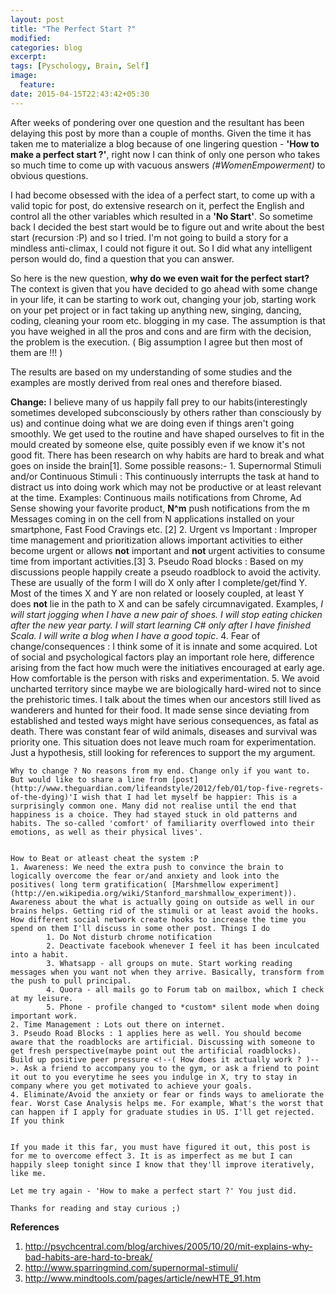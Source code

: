```yaml
---
layout: post
title: "The Perfect Start ?"
modified:
categories: blog
excerpt:
tags: [Pyschology, Brain, Self]
image:
  feature:
date: 2015-04-15T22:43:42+05:30
---
```

After weeks of pondering over one question and the resultant has been delaying this post by more than a couple of months. 
Given the time it has taken me to materialize a blog because of one lingering question - **'How to make a perfect start ?'**, right now I can think of only one person who takes so much time to come up with vacuous answers *(#WomenEmpowerment)* to obvious questions.

I had become obsessed with the idea of a perfect start, to come up with a valid topic for post, do extensive research on it, perfect the English and control all the other variables which resulted in a **'No Start'**. So sometime back I decided the best start would be to figure out and write about the best start (recursion :P) and so I tried. I'm not going to build a story for a mindless anti-climax, I could not figure it out. So I did what any intelligent person would do, find a question that you can answer. 

So here is the new question, **why do we even wait for the perfect start?** The context is given that you have decided to go ahead with some change in your life, it can be starting to work out, changing your job, starting work on your pet project or in fact taking up anything new, singing, dancing, coding, cleaning your room etc. blogging in my case. The assumption is that you have weighed in all the pros and cons and are firm with the decision, the problem is the execution. ( Big assumption I agree but then most of them are !!! )

The results are based on my understanding of some studies and the examples are mostly derived from real ones and therefore biased.

**Change:** I believe many of us happily fall prey to our habits(interestingly sometimes developed subconsciously by others rather than consciously by us) and continue doing what we are doing even if things aren't going smoothly. We get used to the routine and have shaped ourselves to fit in the mould created by someone else, quite possibly even if we know it's not good fit. There has been research on why habits are hard to break and what goes on inside the brain[1].
Some possible reasons:- 
	1. Supernormal Stimuli and/or Continuous Stimuli : This continuously  interrupts the task at hand to distract us into doing work which may not be productive or at least relevant at the time. Examples: Continuous mails notifications from Chrome, Ad Sense showing your favorite product, **N^m** push notifications from the m Messages coming in on the cell from N applications installed on your smartphone, Fast Food Cravings etc. [2]
	2. Urgent vs Important : Improper time management and prioritization allows important activities to either become urgent or allows **not** important and **not** urgent activities to consume time from important activities.[3] 
	3. Pseudo Road blocks : Based on my discussions people happily create a pseudo roadblock to avoid the activity. These are usually of the form I will do X only after I complete/get/find Y. Most of the times X and Y are non related or loosely coupled, at least Y does **not** lie in the path to X and can be safely circumnavigated. Examples, *I will start jogging when I have a new pair of shoes. I will stop eating chicken after the new year party. I will start learning C# only after I have finished Scala. I will write a blog when I have a good topic*.
	4. Fear of change/consequences : I think some of it is innate and some acquired.  Lot of social and psychological factors play an important role here, difference arising from the fact how much were the initiatives encouraged at early age. How comfortable is the person with risks and experimentation.
	5. We avoid uncharted territory since maybe we are biologically hard-wired not to since the prehistoric times. I talk about the times when our ancestors still lived as wanderers and hunted for their food. It made sense since deviating from established and tested ways might have serious consequences, as fatal as death. There was constant fear of wild animals, diseases and survival was priority one. This situation does not leave much roam for experimentation. Just a hypothesis, still looking for references to support the my argument.

<!-- How do we quickly adapt to something shitty even when we know its shitty ?
	The 'chalta h' attitude that I very commonly see in most people around me and I guess we have started applying it to our lives as well. eg. -->

	Why to change ? No reasons from my end. Change only if you want to.	But would like to share a line from [post](http://www.theguardian.com/lifeandstyle/2012/feb/01/top-five-regrets-of-the-dying)'I wish that I had let myself be happier: This is a surprisingly common one. Many did not realise until the end that happiness is a choice. They had stayed stuck in old patterns and habits. The so-called 'comfort' of familiarity overflowed into their emotions, as well as their physical lives'.
		
		
	How to Beat or atleast cheat the system :P
	1. Awareness: We need the extra push to convince the brain to logically overcome the fear or/and anxiety and look into the positives( long term gratification( [Marshmellow experiment](http://en.wikipedia.org/wiki/Stanford_marshmallow_experiment)). Awareness about the what is actually going on outside as well in our brains helps. Getting rid of the stimuli or at least avoid the hooks. How different social network create hooks to increase the time you spend on them I'll discuss in some other post. Things I do  
			1. Do Not disturb chrome notification 
			2. Deactivate facebook whenever I feel it has been inculcated into a habit.
			3. Whatsapp - all groups on mute. Start working reading messages when you want not when they arrive. Basically, transform from the push to pull principal.
			4. Quora - all mails go to Forum tab on mailbox, which I check at my leisure. 
			5. Phone - profile changed to *custom* silent mode when doing important work.
	2. Time Management : Lots out there on internet. 
	3. Pseudo Road Blocks : 1 applies here as well. You should become aware that the roadblocks are artificial. Discussing with someone to get fresh perspective(maybe point out the artificial roadblocks). Build up positive peer pressure <!--( How does it actually work ? )-->. Ask a friend to accompany you to the gym, or ask a friend to point it out to you everytime he sees you indulge in X, try to stay in company where you get motivated to achieve your goals.
	4. Eliminate/Avoid the anxiety or fear or finds ways to ameliorate the fear. Worst Case Analysis helps me. For example, What's the worst that can happen if I apply for graduate studies in US. I'll get rejected. If you think
	
	
	If you made it this far, you must have figured it out, this post is for me to overcome effect 3. It is as imperfect as me but I can happily sleep tonight since I know that they'll improve iteratively, like me. 
	
	Let me try again - 'How to make a perfect start ?' You just did.
	
	Thanks for reading and stay curious ;)

**References**

1. http://psychcentral.com/blog/archives/2005/10/20/mit-explains-why-bad-habits-are-hard-to-break/
2. http://www.sparringmind.com/supernormal-stimuli/
3. http://www.mindtools.com/pages/article/newHTE_91.htm